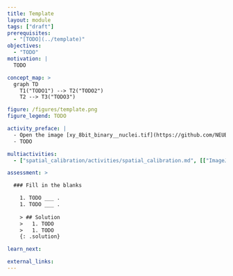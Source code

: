```yaml
---
title: Template
layout: module
tags: ["draft"]
prerequisites:
  - "[TODO](../template)"
objectives:
  - "TODO"
motivation: |
  TODO

concept_map: >
  graph TD
    T1("TODO1") --> T2("TODO2")
    T2 --> T3("TODO3")

figure: /figures/template.png
figure_legend: TODO

activity_preface: |
  - Open the image [xy_8bit_binary__nuclei.tif](https://github.com/NEUBIAS/training-resources/raw/master/image_data/xy_8bit_binary__nuclei.tif).
  - TODO

multiactivities:
  - ["spatial_calibration/activities/spatial_calibration.md", [["ImageJ GUI", "spatial_calibration/activities/spatial_calibration_imagejgui.md", "markdown"], ["skimage napari", "spatial_calibration/activities/spatial_calibration_skimage_napari.py", "python"]]]

assessment: >

  ### Fill in the blanks

    1. TODO ___ .
    1. TODO ___ .
    
    > ## Solution
    >   1. TODO
    >   1. TODO
    {: .solution}

learn_next:

external_links:
---
```


